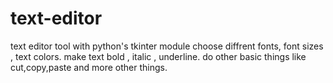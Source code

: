 # text-editor
text editor tool with python's tkinter module
choose diffrent fonts, font sizes , text colors.
make text bold , italic , underline.
do other basic things like cut,copy,paste
and more other things.
